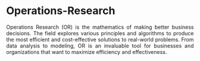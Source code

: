 # Operations-Research

<div align='justify';> 
Operations Research (OR) is the mathematics of making better business decisions. The field explores various principles and algorithms to produce the most efficient and cost-effective solutions to real-world problems. From data analysis to modeling, OR is an invaluable tool for businesses and organizations that want to maximize efficiency and effectiveness.
</div>
